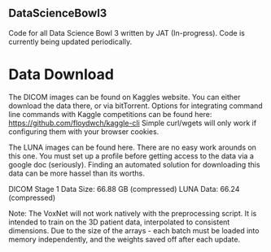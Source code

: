 ## DataScienceBowl3
Code for all Data Science Bowl 3 written by JAT (In-progress).
Code is currently being updated periodically.

# Data Download
The DICOM images can be found on Kaggles website. You can either download the data there, or via bitTorrent. Options for integrating command line commands with Kaggle competitions can be found here: https://github.com/floydwch/kaggle-cli Simple curl/wgets will only work if configuring them with your browser cookies.

The LUNA images can be found here. There are no easy work arounds on this one. You must set up a profile before getting access to the data via a google doc (seriously). Finding an automated solution for downloading this data can be more hassel than its worths.

DICOM Stage 1 Data Size: 66.88 GB (compressed)
LUNA Data: 66.24 (compressed)

Note: The VoxNet will not work natively with the preprocessing script. It is intended to train on the 3D patient data, interpolated to consistent dimensions. Due to the size of the arrays - each batch must be loaded into memory independently, and the weights saved off after each update.
